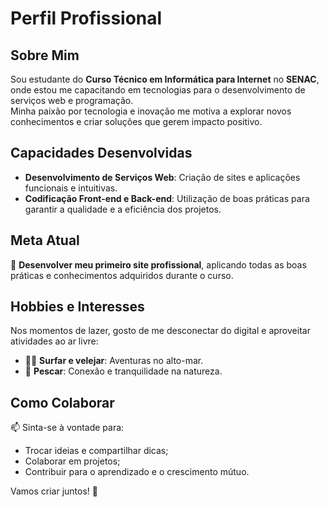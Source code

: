 # Perfil Profissional  

## Sobre Mim  
Sou estudante do **Curso Técnico em Informática para Internet** no **SENAC**, onde estou me capacitando em tecnologias para o desenvolvimento de serviços web e programação.  
Minha paixão por tecnologia e inovação me motiva a explorar novos conhecimentos e criar soluções que gerem impacto positivo.  

## Capacidades Desenvolvidas  
- **Desenvolvimento de Serviços Web**: Criação de sites e aplicações funcionais e intuitivas.  
- **Codificação Front-end e Back-end**: Utilização de boas práticas para garantir a qualidade e a eficiência dos projetos.  

## Meta Atual  
🎯 **Desenvolver meu primeiro site profissional**, aplicando todas as boas práticas e conhecimentos adquiridos durante o curso.  

## Hobbies e Interesses  
Nos momentos de lazer, gosto de me desconectar do digital e aproveitar atividades ao ar livre:  
- 🏄‍♂️ **Surfar e velejar**: Aventuras no alto-mar.  
- 🎣 **Pescar**: Conexão e tranquilidade na natureza.  

## Como Colaborar  
📫 Sinta-se à vontade para:  
- Trocar ideias e compartilhar dicas;  
- Colaborar em projetos;  
- Contribuir para o aprendizado e o crescimento mútuo.  

Vamos criar juntos! 🚀  

